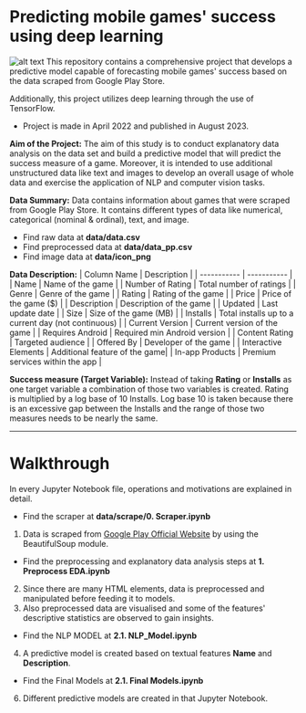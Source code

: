 # Predicting mobile games' success using deep learning
![alt text](https://github.com/erenkotar/predicting-game-success-using-deep-learning/data/GPLogo.png)
This repository contains a comprehensive project that develops a predictive model capable of forecasting mobile games' success based on the data scraped from Google Play Store.

Additionally, this project utilizes deep learning through the use of TensorFlow.

* Project is made in April 2022 and published in August 2023.

**Aim of the Project:**
The aim of this study is to conduct explanatory data analysis on the data set and build a predictive model that will predict the success measure of a game. Moreover, it is intended to use additional unstructured data like text and images to develop an overall usage of whole data and exercise the application of NLP and computer vision tasks.

**Data Summary:**
Data contains information about games that were scraped from Google Play Store. It contains different types of data like numerical, categorical (nominal & ordinal), text, and image.

* Find raw data at **data/data.csv**
* Find preprocessed data at **data/data_pp.csv**
* Find image data at **data/icon_png**


**Data Description:**
| Column Name          | Description |
| -----------          | ----------- |
| Name                 | Name of the game | 
| Number of Rating     | Total number of ratings |
| Genre                | Genre of the game |
| Rating               | Rating of the game |
| Price                | Price of the game ($) |
| Description          | Description of the game |
| Updated              | Last update date |
| Size                 | Size of the game (MB) |
| Installs             | Total installs up to a current day (not continuous) |
| Current Version      | Current version of the game |
| Requires Android     | Required min Android version |
| Content Rating	     | Targeted audience |
| Offered By	         | Developer of the game |
| Interactive Elements | Additional feature of the game|
| In-app Products      | Premium services within the app |

**Success measure (Target Variable):**
Instead of taking **Rating** or **Installs** as one target variable a combination of those two variables is created. Rating is multiplied by a log base of 10 Installs. Log base 10 is taken because there is an excessive gap between the Installs and the range of those two measures needs to be nearly the same.

---

# Walkthrough

In every Jupyter Notebook file, operations and motivations are explained in detail.

* Find the scraper at **data/scrape/0. Scraper.ipynb**
1) Data is scraped from [Google Play Official Website](https://play.google.com/) by using the BeautifulSoup module.
* Find the preprocessing and explanatory data analysis steps at **1. Preprocess EDA.ipynb**
2) Since there are many HTML elements, data is preprocessed and manipulated before feeding it to models. 
3) Also preprocessed data are visualised and some of the features' descriptive statistics are observed to gain insights.
* Find the NLP MODEL at **2.1. NLP_Model.ipynb**
4) A predictive model is created based on textual features **Name** and **Description**.
* Find the Final Models at **2.1. Final Models.ipynb**
6) Different predictive models are created in that Jupyter Notebook.

